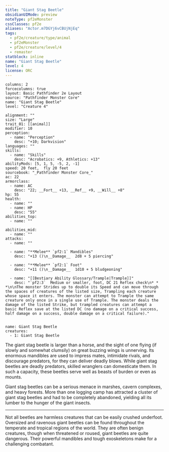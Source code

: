 ```yaml
---
title: "Giant Stag Beetle"
obsidianUIMode: preview
noteType: pf2eMonster
cssClasses: pf2e
aliases: "Actor.m7DGYj6vCBUjNjEq" 
tags:
  - pf2e/creature/type/animal
  - pf2eMonster
  - pf2e/creature/level/4
  - remaster
statblock: inline
name: "Giant Stag Beetle"
level: 4
license: ORC
---
```


```statblock
columns: 2
forcecolumns: true
layout: Basic Pathfinder 2e Layout
source: "Pathfinder Monster Core"
name: "Giant Stag Beetle"
level: "Creature 4"

alignment: ""
size: "Large"
trait_01: [[animal]]
modifier: 10
perception:
  - name: "Perception"
    desc: "+10; Darkvision"
languages: ""
skills:
  - name: "Skills"
    desc: "Acrobatics: +9, Athletics: +13"
abilityMods: [5, 1, 5, -5, 2, -1]
speed: 20 feet,  fly 20 feet
sourcebook: "_Pathfinder Monster Core_"
ac: 22
armorclass:
  - name: AC
    desc: "22; __Fort__ +13, __Ref__ +9, __Will__ +8"
hp: 55
health:
  - name: ""
  - name: HP
    desc: "55"
abilities_top:
  - name: ""

abilities_mid:
  - name: ""
attacks:
  - name: ""

  - name: "**Melee** `pf2:1` Mandibles"
    desc: "+13 ()\n__Damage__  2d8 + 5 piercing"

  - name: "**Melee** `pf2:1` Foot"
    desc: "+11 ()\n__Damage__  1d10 + 5 bludgeoning"

  - name: "[[Bestiary Ability Glossary/Trample|Trample]]"
    desc: "`pf2:3`  Medium or smaller, foot, DC 21 Reflex check\n* * *\n\nThe monster Strides up to double its Speed and can move through the spaces of creatures of the listed size, Trampling each creature whose space it enters. The monster can attempt to Trample the same creature only once in a single use of Trample. The monster deals the damage of the listed Strike, but trampled creatures can attempt a basic Reflex save at the listed DC (no damage on a critical success, half damage on a success, double damage on a critical failure)."
 
```

```encounter-table
name: Giant Stag Beetle
creatures:
  - 1: Giant Stag Beetle
```



The giant stag beetle is larger than a horse, and the sight of one flying (if slowly and somewhat clumsily) on great buzzing wings is unnerving. Its enormous mandibles are used to impress mates, intimidate rivals, and discourage predators, for they can deliver deadly blows. While giant stag beetles are deadly predators, skilled wranglers can domesticate them. In such a capacity, these beetles serve well as beasts of burden or even as mounts.

Giant stag beetles can be a serious menace in marshes, cavern complexes, and heavy forests. More than one logging camp has attracted a cluster of giant stag beetles and had to be completely abandoned, yielding all its lumber to the hunger of the giant insects.

* * *

Not all beetles are harmless creatures that can be easily crushed underfoot. Oversized and ravenous giant beetles can be found throughout the temperate and tropical regions of the world. They are often benign creatures, though when threatened or roused, giant beetles are quite dangerous. Their powerful mandibles and tough exoskeletons make for a challenging combatant.
